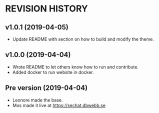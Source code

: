 REVISION HISTORY
============================



v1.0.1 (2019-04-05)
----------------------------

* Update README with section on how to build and modify the theme.



v1.0.0 (2019-04-04)
----------------------------

* Wrote README to let others know how to run and contribute.
* Added docker to run website in docker.



Pre version (2019-04-04)
----------------------------

* Leonore made the base.
* Mos made it live at https://sechat.dbwebb.se 
